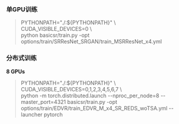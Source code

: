 
### 单GPU训练

> PYTHONPATH="./:${PYTHONPATH}" \\\
> CUDA_VISIBLE_DEVICES=0 \\\
> python basicsr/train.py -opt options/train/SRResNet_SRGAN/train_MSRResNet_x4.yml

### 分布式训练

**8 GPUs**

> PYTHONPATH="./:${PYTHONPATH}" \\\
> CUDA_VISIBLE_DEVICES=0,1,2,3,4,5,6,7 \\\
> python -m torch.distributed.launch --nproc_per_node=8 --master_port=4321 basicsr/train.py -opt options/train/EDVR/train_EDVR_M_x4_SR_REDS_woTSA.yml --launcher pytorch
